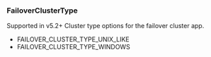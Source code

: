 ### FailoverClusterType
Supported in v5.2+
Cluster type options for the failover cluster app.

- FAILOVER_CLUSTER_TYPE_UNIX_LIKE
- FAILOVER_CLUSTER_TYPE_WINDOWS
